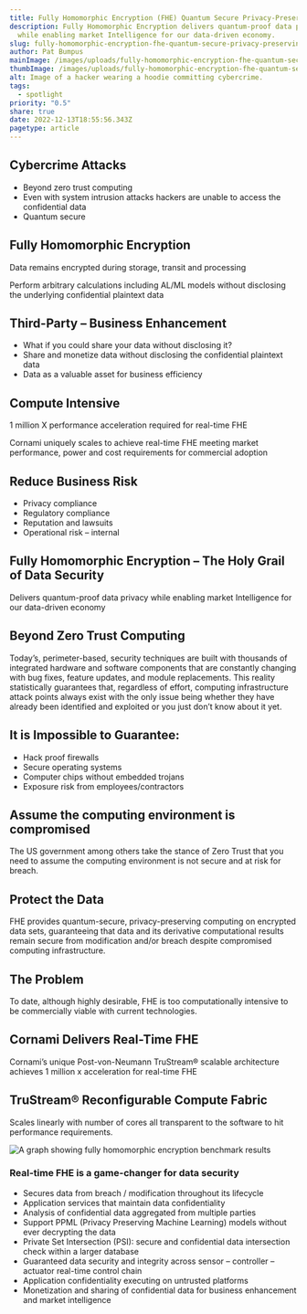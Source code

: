 ```yaml
---
title: Fully Homomorphic Encryption (FHE) Quantum Secure Privacy-Preserving Computing
description: Fully Homomorphic Encryption delivers quantum-proof data privacy
  while enabling market Intelligence for our data-driven economy.
slug: fully-homomorphic-encryption-fhe-quantum-secure-privacy-preserving-computing
author: Pat Bumpus
mainImage: /images/uploads/fully-homomorphic-encryption-fhe-quantum-secure-privacy-preserving-computing-featured.jpg
thumbImage: /images/uploads/fully-homomorphic-encryption-fhe-quantum-secure-privacy-preserving-computing-thumb.jpg
alt: Image of a hacker wearing a hoodie committing cybercrime.
tags:
  - spotlight
priority: "0.5"
share: true
date: 2022-12-13T18:55:56.343Z
pagetype: article
---
```

## Cybercrime Attacks

* Beyond zero trust computing
* Even with system intrusion attacks hackers are unable to access the confidential data
* Quantum secure

## Fully Homomorphic Encryption

Data remains encrypted during storage, transit and processing

Perform arbitrary calculations including AL/ML models without disclosing the underlying confidential plaintext data

## Third-Party – Business Enhancement

* What if you could share your data without disclosing it?
* Share and monetize data without disclosing the confidential plaintext data
* Data as a valuable asset for business efficiency

## Compute Intensive

1 million X performance acceleration required for real-time FHE

Cornami uniquely scales to achieve real-time FHE meeting market performance, power and cost requirements for commercial adoption

## Reduce Business Risk

* Privacy compliance
* Regulatory compliance
* Reputation and lawsuits
* Operational risk – internal

## Fully Homomorphic Encryption – The Holy Grail of Data Security

Delivers quantum-proof data privacy while enabling market Intelligence for our data-driven economy

## Beyond Zero Trust Computing

Today’s, perimeter-based, security techniques are built with thousands of integrated hardware and software components that are constantly changing with bug fixes, feature updates, and module replacements. This reality statistically guarantees that, regardless of effort, computing infrastructure attack points always exist with the only issue being whether they have already been identified and exploited or you just don’t know about it yet.

## It is Impossible to Guarantee:

* Hack proof firewalls
* Secure operating systems
* Computer chips without embedded trojans
* Exposure risk from employees/contractors

## Assume the computing environment is compromised

The US government among others take the stance of Zero Trust that you need to assume the computing environment is not secure and at risk for breach.

## Protect the Data

FHE provides quantum-secure, privacy-preserving computing on encrypted data sets, guaranteeing that data and its derivative computational results remain secure from modification and/or breach despite compromised computing infrastructure.

## The Problem

To date, although highly desirable, FHE is too computationally intensive to be commercially viable with current technologies.

## Cornami Delivers Real-Time FHE

Cornami’s unique Post-von-Neumann TruStream® scalable architecture achieves 1 million x acceleration for real-time FHE

## TruStream® Reconfigurable Compute Fabric

Scales linearly with number of cores all transparent to the software to hit performance requirements.

![A graph showing fully homomorphic encryption benchmark results](/images/uploads/fhe-table.jpg)

### Real-time FHE is a game-changer for data security

* Secures data from breach / modification throughout its lifecycle
* Application services that maintain data confidentiality
* Analysis of confidential data aggregated from multiple parties
* Support PPML (Privacy Preserving Machine Learning) models without ever decrypting the data
* Private Set Intersection (PSI): secure and confidential data intersection check within a larger database
* Guaranteed data security and integrity across sensor – controller – actuator real-time control chain
* Application confidentiality executing on untrusted platforms
* Monetization and sharing of confidential data for business enhancement and market intelligence